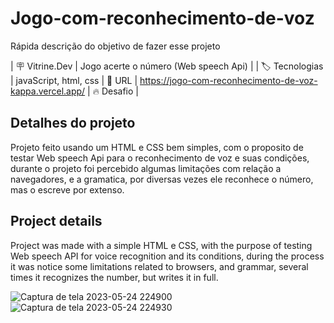 # Jogo-com-reconhecimento-de-voz

Rápida descrição do objetivo de fazer esse projeto

| :placard: Vitrine.Dev | Jogo acerte o número (Web speech Api) |
| :label: Tecnologias | javaScript, html, css
| :rocket: URL         | https://jogo-com-reconhecimento-de-voz-kappa.vercel.app/
| :fire: Desafio     | 

## Detalhes do projeto

Projeto feito usando um HTML e CSS bem simples, com o proposito de testar Web speech Api para o reconhecimento de voz e suas condições, durante o projeto foi percebido algumas limitações com relação a navegadores, e a gramatica, por diversas vezes ele reconhece o número, mas o escreve por extenso.

## Project details

Project was made with a simple HTML e CSS, with the purpose of testing Web speech API for voice recognition and its conditions, during the process it was notice some limitations related to browsers, and grammar, several times it recognizes the number, but writes it in full.

![Captura de tela 2023-05-24 224900](https://github.com/devdartagnan/random-quotes-issac-newton/assets/103390905/e5a464ab-1720-4bde-8165-a9dbb9234ec0)
![Captura de tela 2023-05-24 224930](https://github.com/devdartagnan/random-quotes-issac-newton/assets/103390905/b8dc3bf9-0f16-47a3-b2b0-aafb97e22a60#vitrinedev)
